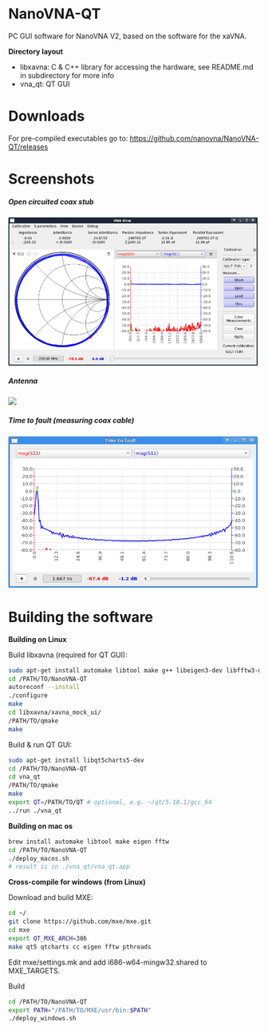 # NanoVNA-QT
PC GUI software for NanoVNA V2, based on the software for the xaVNA.

__Directory layout__
* libxavna: C & C++ library for accessing the hardware, see README.md in subdirectory for more info
* vna_qt: QT GUI


# Downloads
For pre-compiled executables go to:
https://github.com/nanovna/NanoVNA-QT/releases


# Screenshots

##### Open circuited coax stub

<img src="pictures/coax.png" width="500">

##### Antenna

<img src="pictures/angtenna.png" width="500">

##### Time to fault (measuring coax cable)

<img src="pictures/ttf.png" width="500">


# Building the software

__Building on Linux__

Build libxavna (required for QT GUI):
```bash
sudo apt-get install automake libtool make g++ libeigen3-dev libfftw3-dev
cd /PATH/TO/NanoVNA-QT
autoreconf --install
./configure
make
cd libxavna/xavna_mock_ui/
/PATH/TO/qmake
make
```

Build & run QT GUI:
```bash
sudo apt-get install libqt5charts5-dev
cd /PATH/TO/NanoVNA-QT
cd vna_qt
/PATH/TO/qmake
make
export QT=/PATH/TO/QT # optional, e.g. ~/qt/5.10.1/gcc_64
../run ./vna_qt
```

__Building on mac os__
```bash
brew install automake libtool make eigen fftw
cd /PATH/TO/NanoVNA-QT
./deploy_macos.sh
# result is in ./vna_qt/vna_qt.app
```

__Cross-compile for windows (from Linux)__

Download and build MXE:
```bash
cd ~/
git clone https://github.com/mxe/mxe.git
cd mxe
export QT_MXE_ARCH=386
make qt5 qtcharts cc eigen fftw pthreads
```
Edit mxe/settings.mk and add i686-w64-mingw32.shared to MXE_TARGETS.

Build
```bash
cd /PATH/TO/NanoVNA-QT
export PATH="/PATH/TO/MXE/usr/bin:$PATH"
./deploy_windows.sh
```
